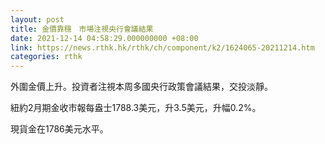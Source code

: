 ```yaml
---
layout: post
title: 金價靠穩　市場注視央行會議結果
date: 2021-12-14 04:58:29.000000000 +08:00
link: https://news.rthk.hk/rthk/ch/component/k2/1624065-20211214.htm
categories: rthk
---
```


外圍金價上升。投資者注視本周多國央行政策會議結果，交投淡靜。

紐約2月期金收市報每盎士1788.3美元，升3.5美元，升幅0.2%。

現貨金在1786美元水平。
